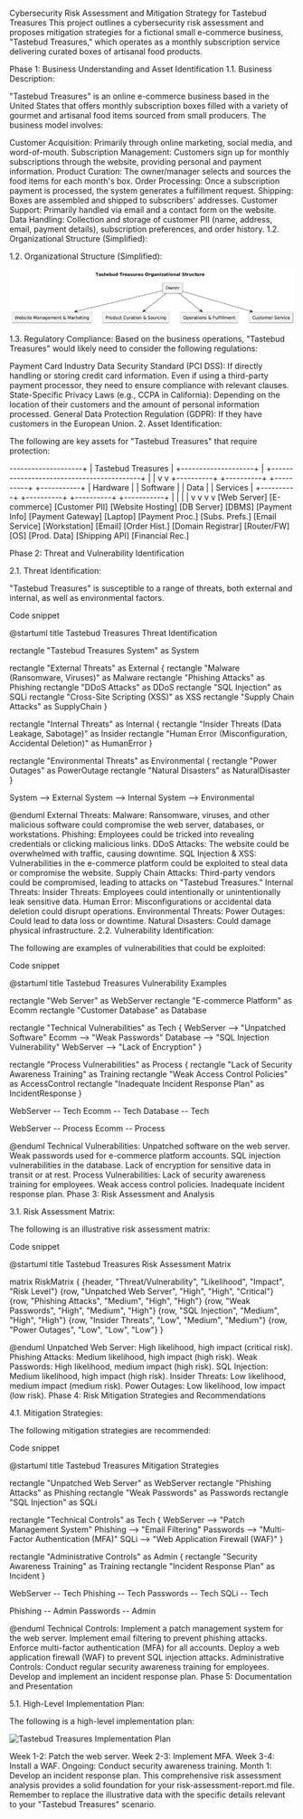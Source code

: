 Cybersecurity Risk Assessment and Mitigation Strategy for Tastebud Treasures
This project outlines a cybersecurity risk assessment and proposes mitigation strategies for a fictional small e-commerce business, "Tastebud Treasures," which operates as a monthly subscription service delivering curated boxes of artisanal food products.

Phase 1: Business Understanding and Asset Identification
1.1. Business Description:

"Tastebud Treasures" is an online e-commerce business based in the United States that offers monthly subscription boxes filled with a variety of gourmet and artisanal food items sourced from small producers. The business model involves:

Customer Acquisition: Primarily through online marketing, social media, and word-of-mouth.
Subscription Management: Customers sign up for monthly subscriptions through the website, providing personal and payment information.
Product Curation: The owner/manager selects and sources the food items for each month's box.
Order Processing: Once a subscription payment is processed, the system generates a fulfillment request.
Shipping: Boxes are assembled and shipped to subscribers' addresses.
Customer Support: Primarily handled via email and a contact form on the website.
Data Handling: Collection and storage of customer PII (name, address, email, payment details), subscription preferences, and order history.
1.2. Organizational Structure (Simplified):

1.2. Organizational Structure (Simplified):

![Tastebud Treasures Organizational Structure](images/org-structure.png)

1.3. Regulatory Compliance: 
Based on the business operations, "Tastebud Treasures" would likely need to consider the following regulations:

Payment Card Industry Data Security Standard (PCI DSS): If directly handling or storing credit card information. Even if using a third-party payment processor, they need to ensure compliance with relevant clauses.
State-Specific Privacy Laws (e.g., CCPA in California): Depending on the location of their customers and the amount of personal information processed.
General Data Protection Regulation (GDPR): If they have customers in the European Union.
2. Asset Identification:

The following are key assets for "Tastebud Treasures" that require protection:

--------------------+
| Tastebud Treasures |
+--------------------+
|
+------------------------------------------+
|                                          |
v                                          v
+----------+   +----------+   +----------+   +-----------+
| Hardware |   | Software |   | Data     |   | Services  |
+----------+   +----------+   +----------+   +-----------+
|               |              |             |
v               v              v             v
[Web Server]   [E-commerce]   [Customer PII]   [Website Hosting]
[DB Server]    [DBMS]         [Payment Info]   [Payment Gateway]
[Laptop]       [Payment Proc.] [Subs. Prefs.]  [Email Service]
[Workstation]  [Email]        [Order Hist.]   [Domain Registrar]
[Router/FW]    [OS]           [Prod. Data]   [Shipping API]
[Financial Rec.]

Phase 2: Threat and Vulnerability Identification

2.1. Threat Identification:

"Tastebud Treasures" is susceptible to a range of threats, both external and internal, as well as environmental factors.

Code snippet

@startuml
title Tastebud Treasures Threat Identification

rectangle "Tastebud Treasures System" as System

rectangle "External Threats" as External {
  rectangle "Malware (Ransomware, Viruses)" as Malware
  rectangle "Phishing Attacks" as Phishing
  rectangle "DDoS Attacks" as DDoS
  rectangle "SQL Injection" as SQLi
  rectangle "Cross-Site Scripting (XSS)" as XSS
  rectangle "Supply Chain Attacks" as SupplyChain
}

rectangle "Internal Threats" as Internal {
  rectangle "Insider Threats (Data Leakage, Sabotage)" as Insider
  rectangle "Human Error (Misconfiguration, Accidental Deletion)" as HumanError
}

rectangle "Environmental Threats" as Environmental {
  rectangle "Power Outages" as PowerOutage
  rectangle "Natural Disasters" as NaturalDisaster
}

System --> External
System --> Internal
System --> Environmental

@enduml
External Threats:
Malware: Ransomware, viruses, and other malicious software could compromise the web server, databases, or workstations.
Phishing: Employees could be tricked into revealing credentials or clicking malicious links.
DDoS Attacks: The website could be overwhelmed with traffic, causing downtime.
SQL Injection & XSS: Vulnerabilities in the e-commerce platform could be exploited to steal data or compromise the website.
Supply Chain Attacks: Third-party vendors could be compromised, leading to attacks on "Tastebud Treasures."
Internal Threats:
Insider Threats: Employees could intentionally or unintentionally leak sensitive data.
Human Error: Misconfigurations or accidental data deletion could disrupt operations.
Environmental Threats:
Power Outages: Could lead to data loss or downtime.
Natural Disasters: Could damage physical infrastructure.
2.2. Vulnerability Identification:

The following are examples of vulnerabilities that could be exploited:

Code snippet

@startuml
title Tastebud Treasures Vulnerability Examples

rectangle "Web Server" as WebServer
rectangle "E-commerce Platform" as Ecomm
rectangle "Customer Database" as Database

rectangle "Technical Vulnerabilities" as Tech {
  WebServer --> "Unpatched Software"
  Ecomm --> "Weak Passwords"
  Database --> "SQL Injection Vulnerability"
  WebServer --> "Lack of Encryption"
}

rectangle "Process Vulnerabilities" as Process {
  rectangle "Lack of Security Awareness Training" as Training
  rectangle "Weak Access Control Policies" as AccessControl
  rectangle "Inadequate Incident Response Plan" as IncidentResponse
}

WebServer -- Tech
Ecomm -- Tech
Database -- Tech

WebServer -- Process
Ecomm -- Process

@enduml
Technical Vulnerabilities:
Unpatched software on the web server.
Weak passwords used for e-commerce platform accounts.
SQL injection vulnerabilities in the database.
Lack of encryption for sensitive data in transit or at rest.
Process Vulnerabilities:
Lack of security awareness training for employees.
Weak access control policies.
Inadequate incident response plan.
Phase 3: Risk Assessment and Analysis

3.1. Risk Assessment Matrix:

The following is an illustrative risk assessment matrix:

Code snippet

@startuml
title Tastebud Treasures Risk Assessment Matrix

matrix RiskMatrix {
  {header, "Threat/Vulnerability", "Likelihood", "Impact", "Risk Level"}
  {row, "Unpatched Web Server", "High", "High", "Critical"}
  {row, "Phishing Attacks", "Medium", "High", "High"}
  {row, "Weak Passwords", "High", "Medium", "High"}
  {row, "SQL Injection", "Medium", "High", "High"}
  {row, "Insider Threats", "Low", "Medium", "Medium"}
  {row, "Power Outages", "Low", "Low", "Low"}
}

@enduml
Unpatched Web Server: High likelihood, high impact (critical risk).
Phishing Attacks: Medium likelihood, high impact (high risk).
Weak Passwords: High likelihood, medium impact (high risk).
SQL Injection: Medium likelihood, high impact (high risk).
Insider Threats: Low likelihood, medium impact (medium risk).
Power Outages: Low likelihood, low impact (low risk).
Phase 4: Risk Mitigation Strategies and Recommendations

4.1. Mitigation Strategies:

The following mitigation strategies are recommended:

Code snippet

@startuml
title Tastebud Treasures Mitigation Strategies

rectangle "Unpatched Web Server" as WebServer
rectangle "Phishing Attacks" as Phishing
rectangle "Weak Passwords" as Passwords
rectangle "SQL Injection" as SQLi

rectangle "Technical Controls" as Tech {
  WebServer --> "Patch Management System"
  Phishing --> "Email Filtering"
  Passwords --> "Multi-Factor Authentication (MFA)"
  SQLi --> "Web Application Firewall (WAF)"
}

rectangle "Administrative Controls" as Admin {
  rectangle "Security Awareness Training" as Training
  rectangle "Incident Response Plan" as Incident
}

WebServer -- Tech
Phishing -- Tech
Passwords -- Tech
SQLi -- Tech

Phishing -- Admin
Passwords -- Admin

@enduml
Technical Controls:
Implement a patch management system for the web server.
Implement email filtering to prevent phishing attacks.
Enforce multi-factor authentication (MFA) for all accounts.
Deploy a web application firewall (WAF) to prevent SQL injection attacks.
Administrative Controls:
Conduct regular security awareness training for employees.
Develop and implement an incident response plan.
Phase 5: Documentation and Presentation

5.1. High-Level Implementation Plan:

The following is a high-level implementation plan:

![Tastebud Treasures Implementation Plan](images/impl.plan.drawio.png)

Week 1-2: Patch the web server.
Week 2-3: Implement MFA.
Week 3-4: Install a WAF.
Ongoing: Conduct security awareness training.
Month 1: Develop an incident response plan.
This comprehensive risk assessment analysis provides a solid foundation for your risk-assessment-report.md file. Remember to replace the illustrative data with the specific details relevant to your "Tastebud Treasures" scenario.